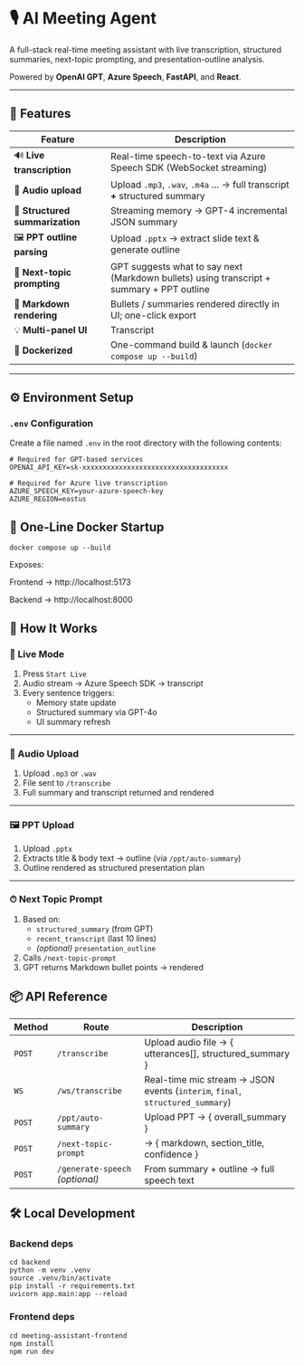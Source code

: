 # 🎙️ AI Meeting Agent

A full-stack real-time meeting assistant with live transcription, structured summaries, next-topic prompting, and presentation-outline analysis. 

Powered by **OpenAI GPT**, **Azure Speech**, **FastAPI**, and **React**.

---

## 🧩 Features

| Feature | Description |
|---------|-------------|
| 🔊 **Live transcription** | Real-time speech-to-text via Azure Speech SDK (WebSocket streaming) |
| 📁 **Audio upload** | Upload `.mp3`, `.wav`, `.m4a` … → full transcript **+** structured summary |
| 🧠 **Structured summarization** | Streaming memory → GPT-4 incremental JSON summary |
| 🖼 **PPT outline parsing** | Upload `.pptx` → extract slide text & generate outline |
| 🧭 **Next-topic prompting** | GPT suggests what to say next (Markdown bullets) using transcript + summary + PPT outline |
| 📝 **Markdown rendering** | Bullets / summaries rendered directly in UI; one-click export |
| 💡 **Multi-panel UI** | Transcript | PPT Outline | Summary + Prompt – auto-switches 2- or 3-column |
| 🐳 **Dockerized** | One-command build & launch (`docker compose up --build`) |

---


## ⚙️ Environment Setup

### `.env` Configuration

Create a file named `.env` in the root directory with the following contents:

```env
# Required for GPT-based services
OPENAI_API_KEY=sk-xxxxxxxxxxxxxxxxxxxxxxxxxxxxxxxxxxxx

# Required for Azure live transcription
AZURE_SPEECH_KEY=your-azure-speech-key
AZURE_REGION=eastus
```
## 🐳 One-Line Docker Startup
```
docker compose up --build
```
Exposes:

Frontend → http://localhost:5173

Backend → http://localhost:8000

## 🧠 How It Works

### 🎤 Live Mode

1. Press `Start Live`
2. Audio stream → Azure Speech SDK → transcript
3. Every sentence triggers:
   - Memory state update
   - Structured summary via GPT-4o
   - UI summary refresh

---

### 📁 Audio Upload

1. Upload `.mp3` or `.wav`
2. File sent to `/transcribe`
3. Full summary and transcript returned and rendered

---

### 🖼 PPT Upload

1. Upload `.pptx`
2. Extracts title & body text → outline (via `/ppt/auto-summary`)
3. Outline rendered as structured presentation plan

---

### ⏱ Next Topic Prompt

1. Based on:
   - `structured_summary` (from GPT)
   - `recent_transcript` (last 10 lines)
   - *(optional)* `presentation_outline`
2. Calls `/next-topic-prompt`
3. GPT returns Markdown bullet points → rendered


## 📦 API Reference

| Method | Route | Description |
|--------|-------|-------------|
| `POST` | `/transcribe` | Upload audio file → { utterances[], structured_summary } |
| `WS`   | `/ws/transcribe` | Real-time mic stream → JSON events (`interim`, `final`, `structured_summary`) |
| `POST` | `/ppt/auto-summary` | Upload PPT → { overall_summary } |
| `POST` | `/next-topic-prompt` | → { markdown, section_title, confidence } |
| `POST` | `/generate-speech` *(optional)* | From summary + outline → full speech text |

## 🛠️ Local Development
### Backend deps
```
cd backend
python -m venv .venv
source .venv/bin/activate
pip install -r requirements.txt
uvicorn app.main:app --reload
```
### Frontend deps

```
cd meeting-assistant-frontend
npm install
npm run dev
```